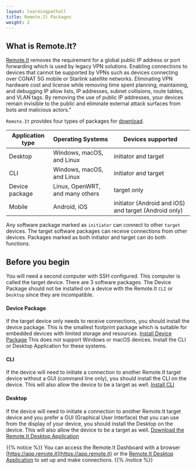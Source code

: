 ```yaml
---
layout: learningpathall
title: Remote.It Packages
weight: 2
---
```

## What is Remote.It?

[Remote.It](https://www.remote.it/) removes the requirement for a global public IP address or port forwarding which is used by legacy VPN solutions. Enabling connections to devices that cannot be supported by VPNs such as devices connecting over CGNAT 5G mobile or Starlink satellite networks. Eliminating VPN hardware cost and license while removing time spent planning, maintaining, and debugging IP allow lists, IP addresses, subnet collisions, route tables, and VLAN tags. By removing the use of public IP addresses, your devices remain invisible to the public and eliminate external attack surfaces from bots and malicious actors."

`Remote.It` provides four types of packages for [download](https://www.remote.it/download-list).

| Application type | Operating Systems               | Devices supported    |
| ---------------- | ------------------------------- | -------------------- |
| Desktop          | Windows, macOS, and Linux       | initiator and target |
| CLI              | Windows, macOS, and Linux       | initiator and target |
| Device package   | Linux, OpenWRT, and many others | target only          |
| Mobile           | Android, iOS                    | initiator (Android and iOS) and target (Android only)  |

Any software package marked as `initiator` can connect to other `target` devices. The target software packages can receive connections from other devices. Packages marked as both initiator and target can do both functions.

## Before you begin

You will need a second computer with SSH configured. This computer is called the target device. There are 3 software packages. The Device Package should not be installed on a device with the Remote.It `CLI` or `Desktop` since they are incompatible.

#### Device Package 

If the target device only needs to receive connections, you should install the device package. This is the smallest footprint package which is suitable for embedded devices with limited storage and resources. [Install Device Package](/learning-paths/cross-platform/remoteit/device-package)
This does not support Windows or macOS devices. Install the CLI or Desktop Application for these systems.

#### CLI

If the device will need to initiate a connection to another Remote.It target device without a GUI (command line only), you should install the CLI on the device. This will also allow the device to be a target as well. [Install CLI](/learning-paths/cross-platform/remoteit/cli)

#### Desktop

If the device will need to initiate a connection to another Remote.It target device and you prefer a GUI (Graphical User Interface) that you can use from the display of your device, you should install the Desktop on the device. This will also allow the device to be a target as well. [Download the Remote.It Desktop Application](https://link.remote.it/download/desktop)


{{% notice %}}
You can access the Remote.It Dashboard with a browser [https://app.remote.it](https://app.remote.it) or the [Remote.It Desktop Application](https://link.remote.it/download/desktop) to set up and make connections.
{{% /notice %}}
